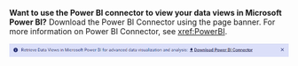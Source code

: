 **Want to use the Power BI connector to view your data views in Microsoft Power BI?** Download the Power BI Connector using the page banner. For more information on Power BI Connector, see <xref:PowerBI>.

![Power BI Banner](../_images/banner.png)